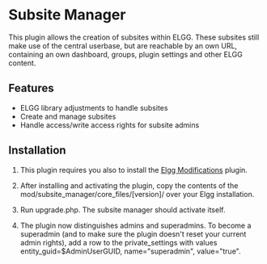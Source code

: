 Subsite Manager
===============
This plugin allows the creation of subsites within ELGG. These subsites still make use of the central userbase, but are reachable by an own URL, containing an own dashboard, groups, plugin settings and other ELGG content.

Features
--------
- ELGG library adjustments to handle subsites
- Create and manage subsites
- Handle access/write access rights for subsite admins

Installation
------------
1. This plugin requires you also to install the [Elgg Modifications](https://githubcom/Pleio/elgg_modifications) plugin.

2. After installing and activating the plugin, copy the contents of the mod/subsite_manager/core_files/[version]/ over your Elgg installation.

3. Run upgrade.php. The subsite manager should activate itself.

4. The plugin now distinguishes admins and superadmins. To become a superadmin (and to make sure the plugin doesn't reset your current admin rights), add a row to the private_settings with values entity_guid=$AdminUserGUID, name="superadmin", value="true". 
